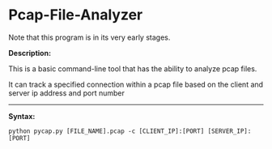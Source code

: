 # Pcap-File-Analyzer

Note that this program is in its very early stages.

**Description:**

This is a basic command-line tool that has the ability to analyze pcap files.

It can track a specified connection within a pcap file based on the client and server ip address and port number

---

**Syntax:**

```python pycap.py [FILE_NAME].pcap -c [CLIENT_IP]:[PORT] [SERVER_IP]:[PORT]```
